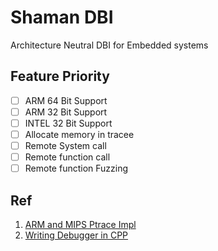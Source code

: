 # Shaman DBI

Architecture Neutral DBI for Embedded systems

## Feature Priority

- [ ] ARM 64 Bit Support
- [ ] ARM 32 Bit Support
- [ ] INTEL 32 Bit Support
- [ ] Allocate memory in tracee
- [ ] Remote System call
- [ ] Remote function call
- [ ] Remote function Fuzzing

## Ref
1. [ARM and MIPS Ptrace Impl](https://github.com/aleden/ptracetricks/blob/main/ptracetricks.cpp)
1. [Writing Debugger in CPP](https://blog.tartanllama.xyz/writing-a-linux-debugger-source-signal/)
